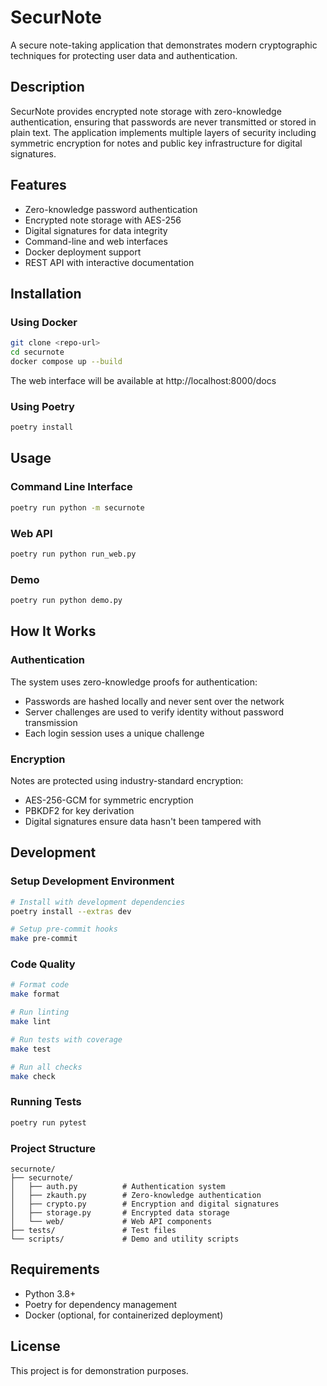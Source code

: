 # SecurNote

A secure note-taking application that demonstrates modern cryptographic techniques for protecting user data and authentication.

## Description

SecurNote provides encrypted note storage with zero-knowledge authentication, ensuring that passwords are never transmitted or stored in plain text. The application implements multiple layers of security including symmetric encryption for notes and public key infrastructure for digital signatures.

## Features

- Zero-knowledge password authentication
- Encrypted note storage with AES-256
- Digital signatures for data integrity
- Command-line and web interfaces
- Docker deployment support
- REST API with interactive documentation

## Installation

### Using Docker

```bash
git clone <repo-url>
cd securnote
docker compose up --build
```

The web interface will be available at http://localhost:8000/docs

### Using Poetry

```bash
poetry install
```

## Usage

### Command Line Interface
```bash
poetry run python -m securnote
```

### Web API
```bash
poetry run python run_web.py
```

### Demo
```bash
poetry run python demo.py
```

## How It Works

### Authentication
The system uses zero-knowledge proofs for authentication:
- Passwords are hashed locally and never sent over the network
- Server challenges are used to verify identity without password transmission
- Each login session uses a unique challenge

### Encryption
Notes are protected using industry-standard encryption:
- AES-256-GCM for symmetric encryption
- PBKDF2 for key derivation
- Digital signatures ensure data hasn't been tampered with

## Development

### Setup Development Environment
```bash
# Install with development dependencies
poetry install --extras dev

# Setup pre-commit hooks
make pre-commit
```

### Code Quality
```bash
# Format code
make format

# Run linting
make lint

# Run tests with coverage
make test

# Run all checks
make check
```

### Running Tests
```bash
poetry run pytest
```

### Project Structure
```
securnote/
├── securnote/
│   ├── auth.py          # Authentication system
│   ├── zkauth.py        # Zero-knowledge authentication
│   ├── crypto.py        # Encryption and digital signatures
│   ├── storage.py       # Encrypted data storage
│   └── web/             # Web API components
├── tests/               # Test files
└── scripts/             # Demo and utility scripts
```

## Requirements

- Python 3.8+
- Poetry for dependency management
- Docker (optional, for containerized deployment)

## License

This project is for demonstration purposes.
